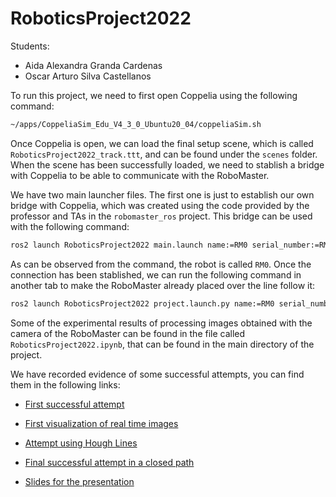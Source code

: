 # RoboticsProject2022

Students:
- Aida Alexandra Granda Cardenas
- Oscar Arturo Silva Castellanos

To run this project, we need to first open Coppelia using the following command:

```bash
~/apps/CoppeliaSim_Edu_V4_3_0_Ubuntu20_04/coppeliaSim.sh
```

Once Coppelia is open, we can load the final setup scene, which is called `RoboticsProject2022_track.ttt`, and can be found under the `scenes` folder. When the scene has been successfully loaded, we need to stablish a bridge with Coppelia to be able to communicate with the RoboMaster.

We have two main launcher files. The first one is just to establish our own bridge with Coppelia, which was created using the code provided by the professor and TAs in the `robomaster_ros` project. This bridge can be used with the following command:

```bash
ros2 launch RoboticsProject2022 main.launch name:=RM0 serial_number:=RM0
```

As can be observed from the command, the robot is called `RM0`. Once the connection has been stablished, we can run the following command in another tab to make the RoboMaster already placed over the line follow it:

```bash
ros2 launch RoboticsProject2022 project.launch.py name:=RM0 serial_number:=RM0
```

Some of the experimental results of processing images obtained with the camera of the RoboMaster can be found in the file called `RoboticsProject2022.ipynb`, that can be found in the main directory of the project.

We have recorded evidence of some successful attempts, you can find them in the following links:

- [First successful attempt](https://www.youtube.com/watch?v=_C33DVb1cUs&ab_channel=AlexandraGranda)
- [First visualization of real time images](https://www.youtube.com/watch?v=qm8XMwvHkl0&ab_channel=AlexandraGranda)
- [Attempt using Hough Lines](https://www.youtube.com/watch?v=s-vljXK2NkY&ab_channel=AlexandraGranda)
- [Final successful attempt in a closed path](https://www.youtube.com/watch?v=79j3lSkaLQE&ab_channel=AlexandraGranda)

- [Slides for the presentation](https://docs.google.com/presentation/d/1wU200oONutwZSY4lgjzsHTw78233i9tu06cGSndiVps/edit?usp=sharing)

